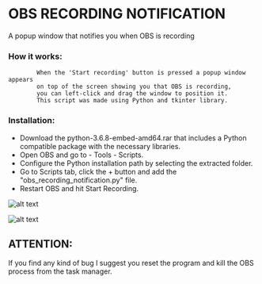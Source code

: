 # OBS RECORDING NOTIFICATION

A popup window that notifies you when OBS is recording

### How it works:
            When the 'Start recording' button is pressed a popup window appears
            on top of the screen showing you that OBS is recording,
            you can left-click and drag the window to position it.
            This script was made using Python and tkinter library.
### Installation:
- Download the python-3.6.8-embed-amd64.rar that includes a Python compatible package with the necessary libraries.
- Open OBS and go to - Tools - Scripts.
- Configure the Python installation path by selecting the extracted folder.
- Go to Scripts tab, click the + button and add the "obs_recording_notification.py" file.
- Restart OBS and hit Start Recording. 


![alt text](https://raw.githubusercontent.com/tobsailbot/obs_recording_notification/main/Instructions/python%20select.PNG)

![alt text](https://raw.githubusercontent.com/tobsailbot/obs_recording_notification/main/Instructions/recording.PNG)

## ATTENTION: 
If you find any kind of bug I suggest you reset the program and kill the OBS process from the task manager.
